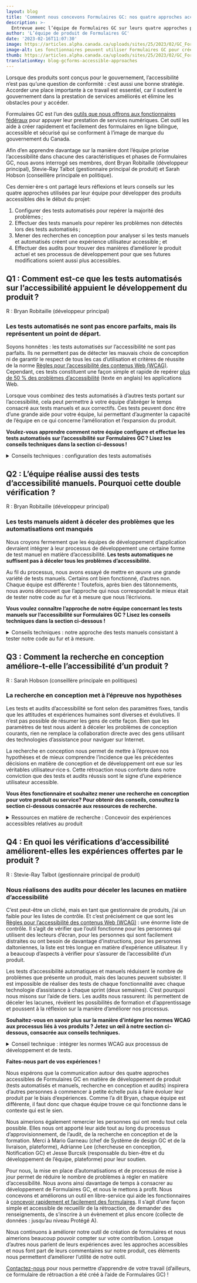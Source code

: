 ```yaml
---
layout: blog
title: 'Comment nous concevons Formulaires GC: nos quatre approches accessibles'
description: >-
  Entrevue avec l’équipe de Formulaires GC sur leurs quatre approches pour le développement d’un produit accessible : tests automatisés et manuels, recherche en conception et audits.
author: 'L’équipe de produit de Formulaires GC'
date: '2023-02-16T11:07:30'
image: https://articles.alpha.canada.ca/uploads/sites/25/2023/02/GC_Forms_BLOG-POST_1_FR.jpeg
image-alt: Les fonctionnaires peuvent utiliser Formulaires GC pour créer des formulaires en ligne accessibles pour les services du gouvernement du Canada, et ce, sans codage.
thumb: https://articles.alpha.canada.ca/uploads/sites/25/2023/02/GC_Forms_BLOG-POST_1_FR.jpeg
translationKey: blog-gcforms-accessible-approaches
---
```


<p>Lorsque des produits sont conçus pour le gouvernement, l’accessibilité n’est pas qu’une question de conformité : c’est aussi une bonne stratégie. Accorder une place importante à ce travail est essentiel, car il soutient le gouvernement dans la prestation de services améliorés et élimine les obstacles pour y accéder.</p>



<p>Formulaires GC est l’un des <a href="https://articles.alpha.canada.ca/forms-formulaires/fr/">outils que nous offrons aux fonctionnaires fédéraux</a> pour appuyer leur prestation de services numériques. Cet outil les aide à créer rapidement et facilement des formulaires en ligne bilingue, accessible et sécurisé qui se conforment à l’image de marque du gouvernement du Canada.</p>



<p>Afin d’en apprendre davantage sur la manière dont l’équipe priorise l’accessibilité dans chacune des caractéristiques et phases de Formulaires GC, nous avons interrogé ses membres, dont Bryan Robitaille (développeur principal), Stevie-Ray Talbot (gestionnaire principal de produit) et Sarah Hobson (conseillère principale en politique).</p>



<p>Ces dernier·ère·s ont partagé leurs réflexions et leurs conseils sur les quatre approches utilisées par leur équipe pour développer des produits accessibles dès le début du projet:</p>



<ol class="wp-block-list">
<li>Configurer des tests automatisés pour repérer la majorité des problèmes ;</li>



<li>Effectuer des tests manuels pour repérer les problèmes non détectés lors des tests automatisés ;</li>



<li>Mener des recherches en conception pour analyser si les tests manuels et automatisés créent une expérience utilisateur accessible ; et</li>



<li>Effectuer des audits pour trouver des manières d’améliorer le produit actuel et ses processus de développement pour que ses futures modifications soient aussi plus accessibles.</li>
</ol>



<h2 class="wp-block-heading" id="h-q1-comment-est-ce-que-les-tests-automatises-sur-l-accessibilite-appuient-le-developpement-du-produit"><strong>Q1 : Comment est-ce que les tests automatisés sur l’accessibilité appuient le développement du produit ?</strong></h2>



<p>R : Bryan Robitaille (développeur principal)</p>



<h3 class="wp-block-heading" id="h-les-tests-automatises-ne-sont-pas-encore-parfaits-mais-ils-representent-un-point-de-depart"><strong>Les tests automatisés ne sont pas encore parfaits, mais ils représentent un point de départ.</strong></h3>



<p>Soyons honnêtes : les tests automatisés sur l’accessibilité ne sont pas parfaits. Ils ne permettent pas de détecter les mauvais choix de conception ni de garantir le respect de tous les cas d’utilisation et critères de réussite de la norme <a href="https://www.w3.org/WAI/standards-guidelines/fr">Règles pour l’accessibilité des contenus Web (WCAG)</a>. Cependant, ces tests constituent une façon simple et rapide de repérer <a href="https://www.deque.com/blog/automated-testing-study-identifies-57-percent-of-digital-accessibility-issues/">plus de 50 % des problèmes d’accessibilité</a> (texte en anglais)<strong> </strong>les applications Web.</p>



<p>Lorsque vous combinez des tests automatisés à d’autres tests portant sur l’accessibilité, cela peut permettre à votre équipe d’abréger le temps consacré aux tests manuels et aux correctifs. Ces tests peuvent donc être d’une grande aide pour votre équipe, lui permettant d’augmenter la capacité de l’équipe en ce qui concerne l’amélioration et l’expansion du produit.</p>



<p><strong>Voulez-vous apprendre comment notre équipe configure et effectue les tests automatisés sur l’accessibilité sur Formulaires GC ? Lisez les conseils techniques dans la section ci-dessous !</strong></p>



<details class="wp-block-cds-snc-accordion"><summary>Conseils techniques : configuration des tests automatisés</summary>
<p><strong>1. Configurez des tests automatisés pour détecter tout problème d’accessibilité afin de diminuer la charge de travail manuel et d’augmenter la capacité de l’équipe à se développer sur le plan professionnel et à appuyer la croissance de son produit.</strong></p>



<p>Pour nos tests automatisés, nous dépendons fortement du <a href="https://www.deque.com/axe/">moteur de test d’accessibilité Axe</a> (texte en anglais) source libre. Axe s’intègre parfaitement à <a href="https://github.com/cds-snc/platform-forms-client/tree/develop/cypress">notre suite de test Cypress</a>, ce qui nous permet d’effectuer des tests sur des pages Web de la même façon qu’un·e utilisateur·rice interagirait avec ces pages. Si nous n’avions pas de configuration automatique capable de détecter ces problèmes, nos développeur·euse·s auraient une charge de travail manuel supplémentaire et se verraient limité·e·s dans leur capacité à développer le produit.</p>



<p><strong>2. Utilisez un linter d’accessibilité pour identifier les problèmes lorsque vous écrivez le code. C’est un peu comme un vérificateur d’orthographe. Le linter vous permettra d’économiser du temps de révision du code.</strong></p>



<p>Nous ne comptons pas seulement sur le moteur d’Axe pour effectuer nos tests automatisés. Nous misons aussi sur des outils qui tentent de repérer les problèmes pendant que nous écrivons le code de notre application, ce qui nous permet d’économiser du temps de réécriture après le test (parce que nous aurons déjà détecté les problèmes à l’avance).</p>



<p>Par exemple, nous utilisons le <a href="https://github.com/jsx-eslint/eslint-plugin-jsx-a11y">plug-in jsx-a11y ESLint</a> pour nous aider à repérer les problèmes pendant la conception de notre application Web. Certain·e·s de nos développeur·euse·s vont même plus loin en utilisant le <a href="https://marketplace.visualstudio.com/items?itemName=deque-systems.vscode-axe-linter">linter d’accessibilité d’Axe</a> (texte en anglais), qui agit comme un vérificateur d’orthographe, mais pour repérer les problèmes d’accessibilité, comme une extension dans VS Code, ce qui permet d’effectuer une analyse statique d’accessibilité pour le texte HTML, Angular, React, Markdown et Vue.</p>



<p><strong>3. Préparez votre fichier pour le test d’accessibilité et ajoutez quelques lignes de code (vous trouverez ci-dessous les instructions détaillées correspondantes).</strong></p>



<p>Pour configurer le fichier utilisé afin de réaliser des tests automatisés, vous devez ajouter les logiciels à vos dépendances de développement existantes (les autres logiciels utilisés pour les tâches de développement, pas seulement ceux utilisés pour les tests). Ajoutez-les à l’aide d’un gestionnaire de paquets : cet outil assure le suivi de tous les logiciels présents sur votre ordinateur, vous permettant d’utiliser les nouveaux paquets logiciels destinés aux tests dans le cadre de votre automatisation.</p>



<p>Voici comment (pas à pas) :</p>



<p>1. À l’aide des gestionnaires de paquets <a href="https://yarnpkg.com/">yarn</a> ou <a href="https://www.npmjs.com/">npm</a> recherchez et ajoutez les paquets logiciels suivants à vos dépendances de développement : cypress, axe-core et cypress-axe.</p>



<p> 2. Ajoutez une ligne de configuration simple dans Cypress : importez « cypress-axe »;</p>


<img loading="lazy" decoding="async" width="260" height="59" src="https://articles.alpha.canada.ca/uploads/sites/25/2023/02/Tip-image-1.png" alt="" class="wp-image-860" style="max-width: 100%;height: auto;">


<p style="font-size:11px">Texte de remplacement&nbsp;: Capture d’écran de la configuration de ligne dans Cypress. Ajout de “import “cypress-axe”;” sous “// Import Axe-Core library”.</p>



<p>3. Configurez vos options Axe dans le fichier de test (lisez la <a href="https://www.deque.com/axe/core-documentation/api-documentation/#options-parameter">documentation API d’Axe</a> pour obtenir des instructions).</p>



<p></p>


<img loading="lazy" decoding="async" width="512" height="120" src="https://articles.alpha.canada.ca/uploads/sites/25/2023/02/Tip-image-2.png" alt="" class="wp-image-862" style="max-width: 100%;height: auto;" srcset="https://articles.alpha.canada.ca/uploads/sites/25/2023/02/Tip-image-2.png 512w, https://articles.alpha.canada.ca/uploads/sites/25/2023/02/Tip-image-2-300x70.png 300w" sizes="auto, (max-width: 512px) 100vw, 512px" />


<p style="font-size:11px">Texte de remplacement&nbsp;: Capture d’écran de la façon dont l’équipe Formulaires GC a configuré ses options Axe en testant pour&nbsp;: “wcag21aa”, “wcag2aa”, “best-practice” et “section508”.</p>



<p>Comme vous pouvez le voir dans notre <a href="https://github.com/cds-snc/platform-forms-client/blob/develop/cypress/e2e/accessibility.cy.js">fichier de test Cypress sur GitHub</a>, la configuration d’Axe avec Cypress en vue de tests d’accessibilité automatisés se fait en ajoutant à peine trois lignes de code :</p>



<ol class="wp-block-list">
<li>cy.visit(path);</li>



<li>cy.injectAxe();</li>



<li>cy.checkA11y(null, A11Y_OPTIONS);</li>
</ol>


<img loading="lazy" decoding="async" width="512" height="303" src="https://articles.alpha.canada.ca/uploads/sites/25/2023/02/Tip-image-3.png" alt="" class="wp-image-864" style="max-width: 100%;height: auto;" srcset="https://articles.alpha.canada.ca/uploads/sites/25/2023/02/Tip-image-3.png 512w, https://articles.alpha.canada.ca/uploads/sites/25/2023/02/Tip-image-3-300x178.png 300w" sizes="auto, (max-width: 512px) 100vw, 512px" />


<p style="font-size:11px">Texte de remplacement&nbsp;: Capture d’écran des trois&nbsp;lignes de code dans le fichier de test Cypress de Formulaires&nbsp;: “cy.visit(path); cy.injectAxe(); cy.checkA11y(null, A11Y_OPTIONS);”.</p>
</details>



<h2 class="wp-block-heading"><strong>Q2 : L’équipe réalise aussi des tests d’accessibilité manuels. Pourquoi cette double vérification ?</strong></h2>



<p>R : Bryan Robitaille (développeur principal)</p>



<h3 class="wp-block-heading"><strong>Les tests manuels aident à déceler des problèmes que les automatisations ont manqués</strong></h3>



<p>Nous croyons fermement que les équipes de développement d’application devraient intégrer à leur processus de développement une certaine forme de test manuel en matière d’accessibilité. <strong>Les tests automatiques ne suffisent pas à déceler tous les problèmes d’accessibilité.</strong></p>



<p>Au fil du processus, nous avons essayé de mettre en œuvre une grande variété de tests manuels. Certains ont bien fonctionné, d’autres non. Chaque équipe est différente ! Toutefois, après bien des tâtonnements, nous avons découvert que l’approche qui nous correspondait le mieux était de tester notre code au fur et à mesure que nous l’écrivions.</p>



<p><strong>Vous voulez connaître l’approche de notre équipe concernant les tests manuels sur l’accessibilité sur Formulaires GC ? Lisez les conseils techniques dans la section ci-dessous !</strong></p>



<details class="wp-block-cds-snc-accordion"><summary>Conseils techniques : notre approche des tests manuels consistant à tester notre code au fur et à mesure.</summary>
<p><strong>1. Former les développeur·euse·s sur au moins une technologie d’assistance pour combler les lacunes existantes entre l’apparence et la fonctionnalité d’une application Web.</strong></p>



<p>Les développeur·euse·s mettent souvent l’accent sur l’aspect visuel d’une application Web ou sur la version de cette application destinée aux personnes voyantes. Il se peut que davantage d’efforts soient déployés pour soigner l’apparence d’un composant HTML et d’une interaction que pour veiller à ce que le composant en question respecte les meilleures pratiques en matière de présentation HTML et de balisage.</p>



<p>Nous encourageons vivement nos développeur·euse·s à se familiariser suffisamment bien avec au moins une technologie d’assistance (NVDA, JAWS, VoiceOver, etc.) pour utiliser une application Web et interagir avec cette dernière. Lorsque nous avons demandé à nos développeur·euse·s d’utiliser Formulaires GC à l’aide d’une technologie d’assistance, il s’est produit quelque chose d’intéressant : la frustration les a envahi·e·s. Cet exercice a changé leur état d’esprit et les a amené·e·s à mettre l’accent sur l’expérience utilisateur au lieu de donner la priorité à un critère de réussite spécifique relatif aux normes WCAG. Il a permis de déterminer les points à améliorer, comme le contexte qu’il fallait étoffer.</p>



<p><strong>2. Mettre à jour les processus de développement de l’équipe pour attribuer des responsabilités liées aux vérifications d’utilisabilité.</strong></p>



<p>Nous avons incorporé une nouvelle règle à notre processus de développement : désormais, chaque développeur·euse est responsable de l’utilisabilité des composants qu’il ou elle crée ou modifie. Il lui faut veiller à ce que les composants soient accessibles à la fois pour les personnes voyantes et pour celles utilisant des technologies d’assistance.</p>



<p>Cette mise à jour de nos processus a rapidement mené à un changement dans l’ordre des priorités. Au lieu de veiller à réaliser des ombres parfaites au niveau visuel, par exemple, les développeur·se·s réfléchissent aux manières d’améliorer les interactions possibles avec les composants créés. Tout cela a beaucoup amélioré l’utilisabilité des interactions complexes de nos applications Web, comme le téléversement d’un fichier dans un formulaire Web ou encore la soumission d’un formulaire Web après une période déterminée (prévention des pourriels).</p>
</details>



<h2 class="wp-block-heading"><strong>Q3 : Comment la recherche en conception améliore-t-elle l’accessibilité d’un produit ?</strong></h2>



<p>R : Sarah Hobson (conseillère principale en politiques)</p>



<h3 class="wp-block-heading"><strong>La recherche en conception met à l’épreuve nos hypothèses</strong></h3>



<p>Les tests et audits d’accessibilité se font selon des paramètres fixes, tandis que les attitudes et expériences humaines sont diverses et évolutives. Il n’est pas possible de résumer les gens de cette façon. Bien que les paramètres de test nous aident à déceler les problèmes de conception courants, rien ne remplace la collaboration directe avec des gens utilisant des technologies d’assistance pour naviguer sur Internet.</p>



<p>La recherche en conception nous permet de mettre à l’épreuve nos hypothèses et de mieux comprendre l’incidence que les précédentes décisions en matière de conception et de développement ont eue sur les véritables utilisateur·rice·s. Cette rétroaction nous conforte dans notre conviction que des tests et audits réussis sont le signe d’une expérience utilisateur accessible.</p>



<p><strong>Vous êtes fonctionnaire et souhaitez mener une recherche en conception pour votre produit ou service? Pour obtenir des conseils, consultez la section ci-dessous consacrée aux ressources de recherche.</strong></p>



<details class="wp-block-cds-snc-accordion"><summary>Ressources en matière de recherche : Concevoir des expériences accessibles relatives au produit</summary>
<h5 class="wp-block-heading"><strong>Conseils concernant la recherche en conception au sein du GC</strong></h5>



<p>Nous avons créé des ressources pour vous aider à planifier vos <a href="https://numerique.canada.ca/guides/guide-tests-d-utilisabilite/">méthodes de test</a> et à mener <a href="https://numerique.canada.ca/guides/guide-entrevue/">des entrevues de recherche</a>. Nous offrons également un service pour vous aider à <a href="https://privacy-statements.cds.alpha.canada.ca/fr/">générer des formulaires de confidentialité et de consentement pour les séances de recherche.</a></p>



<h5 class="wp-block-heading"><strong>Comment la recherche en conception a amélioré l’expérience offerte par Formulaires GC</strong></h5>



<p>Lors du développement de Formulaires GC, nous avons mené une recherche en conception pour mettre à l’épreuve nos hypothèses en matière d’accessibilité. Nous avons notamment réalisé deux activités de recherche auprès de 12 personnes employant des technologies d’assistance pour leur utilisation des services gouvernementaux. 10 personnes ont rempli un formulaire factice et ont fourni une rétroaction écrite sur cette expérience. Nous avons également demandé à 2 personnes de décrire leur expérience alors même qu’elles parcouraient l’outil et remplissaient le formulaire, ce qui nous a fourni des renseignements plus détaillés sur leur parcours.</p>



<p>Chaque personne participante a utilisé la technologie d’assistance et le navigateur de son choix :</p>



<ul class="wp-block-list">
<li>Dragon NaturallySpeaking avec Chrome ;</li>



<li>JAWS avec Edge ;</li>



<li>le lecteur d’écran intégré de Mac avec Safari ;</li>



<li>NVDA avec Chrome ;</li>



<li>NVDA avec Internet Explorer 11 ;</li>



<li>Grossissement à l’écran avec Firefox ;</li>



<li>Clavier à l’écran avec Chrome ;</li>



<li>Clavier à l’écran avec Internet Explorer 11 ;</li>



<li>Contrôle vocal avec Firefox ;</li>



<li>VoiceOver avec Safari ; et</li>



<li>ZoomText avec Edge.</li>
</ul>



<p>L’une des conclusions de ces activités est que les gens ne connaissent pas la signification du terme « Alpha ». La présence de ce terme dans notre bannière portait donc à confusion: «&nbsp;Alpha: Ce site changera au fur et à mesure que nous testerons des idées. »</p>



<blockquote class="wp-block-quote is-layout-flow wp-block-quote-is-layout-flow">
<p> «&nbsp;Je trouve que le terme alpha n’a pas vraiment sa place ici, car je ne vois pas à quoi il pourrait se rapporter ni à quel endroit du formulaire il serait pertinent » — une personne participant à la recherche en conception</p>
</blockquote>



<p>Il était évident que si les termes « Découverte », « Alpha », « Bêta » et « Production » avaient du sens pour nous (il s’agit d’<a href="https://ressources.alpha.canada.ca/ressource/phases-livraison/">étapes de développement agile pour le lancement de produits</a>), ils n’étaient pas nécessairement aussi clairs pour les personnes utilisant Formulaires GC. Nous avons donc supprimé ces termes pour éliminer toute distraction inutile et pour réduire la confusion parmi les utilisateur·rice·s.</p>
</details>



<h2 class="wp-block-heading"><strong>Q4 : En quoi les vérifications d’accessibilité améliorent-elles les expériences offertes par le produit ?</strong></h2>



<p>R : Stevie-Ray Talbot (gestionnaire principal de produit)</p>



<h3 class="wp-block-heading"><strong>Nous réalisons des audits pour déceler les lacunes en matière d’accessibilité</strong></h3>



<p>C’est peut-être un cliché, mais en tant que gestionnaire de produits, j’ai un faible pour les listes de contrôle. Et c’est précisément ce que sont les <a href="https://www.w3.org/WAI/standards-guidelines/fr">Règles pour l’accessibilité des contenus Web (WCAG)</a> : une énorme liste de contrôle. Il s’agit de vérifier que l’outil fonctionne pour les personnes qui utilisent des lecteurs d’écran, pour les personnes qui sont facilement distraites ou ont besoin de davantage d’instructions, pour les personnes daltoniennes, la liste est très longue en matière d’expérience utilisateur. Il y a beaucoup d’aspects à vérifier pour s’assurer de l’accessibilité d’un produit.</p>



<p>Les tests d’accessibilité automatiques et manuels réduisent le nombre de problèmes que présente un produit, mais des lacunes peuvent subsister. Il est impossible de réaliser des tests de chaque fonctionnalité avec chaque technologie d’assistance à chaque sprint (deux semaines). C’est pourquoi nous misons sur l’aide de tiers. Les audits nous rassurent: ils permettent de déceler les lacunes, révèlent les possibilités de formation et d’apprentissage et poussent à la réflexion sur la manière d’améliorer nos processus.</p>



<p><strong>Souhaitez-vous en savoir plus sur la manière d’intégrer les normes WCAG aux processus liés à vos produits ? Jetez un œil à notre section ci-dessous, consacrée aux conseils techniques.</strong></p>



<details class="wp-block-cds-snc-accordion"><summary>Conseil technique : intégrer les normes WCAG aux processus de développement et de tests.</summary>
<p><strong>Conseil basé sur notre expérience :</strong> la liste de contrôle liée aux normes WCAG est trop volumineuse pour l’avoir en tête à tout moment. Essayez de diviser les exigences en tâches plus restreintes et d’intégrer ces dernières à différentes parties des processus liés à vos produits.</p>



<p>Pour pousser les gens à réfléchir aux expériences accessibles, nous avons <a href="https://github.com/cds-snc/platform-forms-client/pull/433/files">des espaces réservés dans chaque récit utilisateur</a>, que nous adaptons à chaque tâche.</p>



<p>Prenons un exemple : lorsque nous développons un nouveau composant (comme un bouton permettant de téléverser des fichiers), nous veillons à ce qu’il soit possible de réaliser la navigation à l’air du clavier et à ce qu’un lecteur d’écran puisse fournir les renseignements nécessaires pour le téléversement du document. Nous avons intégré la vérification de navigation à la définition de produit fini et aux critères d’acceptation.</p>
</details>



<p><strong>Faites-nous part de vos expériences !</strong></p>



<p>Nous espérons que la communication autour des quatre approches accessibles de Formulaires GC en matière de développement de produit (tests automatisés et manuels, recherche en conception et audits) inspirera d’autres personnes à commencer à petite échelle puis à faire évoluer leur produit par le biais d’expériences. Comme l’a dit Bryan, chaque équipe est différente, il faut donc que chaque équipe trouve ce qui fonctionne dans le contexte qui est le sien.</p>



<p>Nous aimerions également remercier les personnes qui ont rendu tout cela possible. Elles nous ont apporté leur aide tout au long du processus d’approvisionnement, de l’audit, de la recherche en conception et de la formation. Merci à Mario Garneau (chef de Système de design GC et de la livraison, plateforme), Adrianne Lee (chercheuse en conception, Notification GC) et Jesse Burcsik (responsable du bien-être et du développement de l&rsquo;équipe, plateforme) pour leur soutien.</p>



<p>Pour nous, la mise en place d’automatisations et de processus de mise à jour permet de réduire le nombre de problèmes à régler en matière d’accessibilité. Nous avons ainsi davantage de temps à consacrer au développement de Formulaires GC, et nous le mettons à profit. Nous concevons et améliorons un outil en libre-service qui aide les fonctionnaires à <a href="https://articles.alpha.canada.ca/forms-formulaires/fr/">concevoir rapidement et facilement des formulaires</a>. Il s’agit d’une façon simple et accessible de recueillir de la rétroaction, de demander des renseignements, de s’inscrire à un évènement et plus encore (collecte de données : jusqu’au niveau Protégé A).</p>



<p>Nous continuons à améliorer notre outil de création de formulaires et nous aimerions beaucoup pouvoir compter sur votre contribution. Lorsque d’autres nous parlent de leurs expériences avec les approches accessibles et nous font part de leurs commentaires sur notre produit, ces éléments nous permettent d’améliorer l’utilité de notre outil. </p>



<p><a href="https://forms-formulaires.alpha.canada.ca/fr/form-builder/support/contactus">Contactez-nous</a> pour nous permettre d’apprendre de votre travail (d’ailleurs, ce formulaire de rétroaction a été créé à l’aide de Formulaires GC) !</p>

